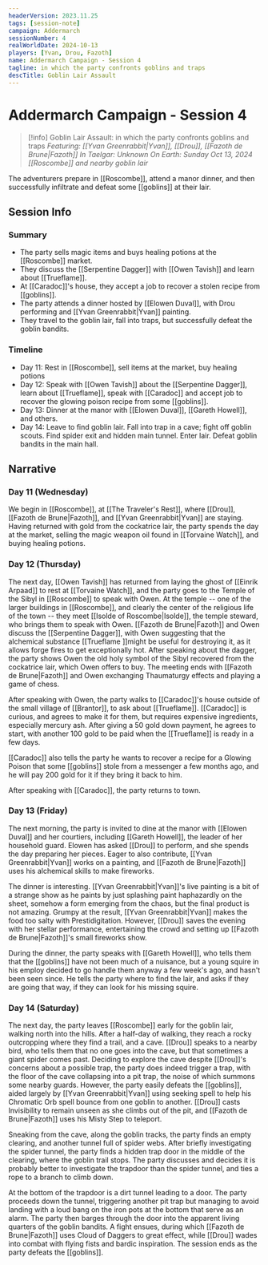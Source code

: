 ```yaml
---
headerVersion: 2023.11.25
tags: [session-note]
campaign: Addermarch
sessionNumber: 4
realWorldDate: 2024-10-13
players: [Yvan, Drou, Fazoth]
name: Addermarch Campaign - Session 4
tagline: in which the party confronts goblins and traps
descTitle: Goblin Lair Assault
---
```

# Addermarch Campaign - Session 4

>[!info] Goblin Lair Assault: in which the party confronts goblins and traps
> *Featuring: [[Yvan Greenrabbit|Yvan]], [[Drou]], [[Fazoth de Brune|Fazoth]]*
> *In Taelgar: Unknown*
> *On Earth: Sunday Oct 13, 2024*
> *[[Roscombe]] and nearby goblin lair*

The adventurers prepare in [[Roscombe]], attend a manor dinner, and then successfully infiltrate and defeat some [[goblins]] at their lair.
## Session Info
### Summary
- The party sells magic items and buys healing potions at the [[Roscombe]] market.
- They discuss the [[Serpentine Dagger]] with [[Owen Tavish]] and learn about [[Trueflame]].
- At [[Caradoc]]'s house, they accept a job to recover a stolen recipe from [[goblins]].
- The party attends a dinner hosted by [[Elowen Duval]], with Drou performing and [[Yvan Greenrabbit|Yvan]] painting.
- They travel to the goblin lair, fall into traps, but successfully defeat the goblin bandits.
### Timeline
- Day 11: Rest in [[Roscombe]], sell items at the market, buy healing potions
- Day 12: Speak with [[Owen Tavish]] about the [[Serpentine Dagger]], learn about [[Trueflame]], speak with [[Caradoc]] and accept job to recover the glowing poison recipe from some [[goblins]]. 
- Day 13: Dinner at the manor with [[Elowen Duval]], [[Gareth Howell]], and others. 
- Day 14: Leave to find goblin lair. Fall into trap in a cave; fight off goblin scouts. Find spider exit and hidden main tunnel. Enter lair. Defeat goblin bandits in the main hall. 

## Narrative
### Day 11 (Wednesday)
We begin in [[Roscombe]], at [[The Traveler's Rest]], where [[Drou]], [[Fazoth de Brune|Fazoth]], and [[Yvan Greenrabbit|Yvan]] are staying. Having returned with gold from the cockatrice lair, the party spends the day at the market, selling the magic weapon oil found in [[Torvaine Watch]], and buying healing potions.

### Day 12 (Thursday)
The next day, [[Owen Tavish]] has returned from laying the ghost of [[Einrik Arpaad]] to rest at [[Torvaine Watch]], and the party goes to the Temple of the Sibyl in [[Roscombe]] to speak with Owen. At the temple -- one of the larger buildings in [[Roscombe]], and clearly the center of the religious life of the town -- they meet [[Isolde of Roscombe|Isolde]], the temple steward, who brings them to speak with Owen. [[Fazoth de Brune|Fazoth]] and Owen discuss the [[Serpentine Dagger]], with Owen suggesting that the alchemical substance [[Trueflame ]]might be useful for destroying it, as it allows forge fires to get exceptionally hot. After speaking about the dagger, the party shows Owen the old holy symbol of the Sibyl recovered from the cockatrice lair, which Owen offers to buy. The meeting ends with [[Fazoth de Brune|Fazoth]] and Owen exchanging Thaumaturgy effects and playing a game of chess. 

After speaking with Owen, the party walks to [[Caradoc]]'s house outside of the small village of [[Brantor]], to ask about [[Trueflame]]. [[Caradoc]] is curious, and agrees to make it for them, but requires expensive ingredients, especially mercury ash. After giving a 50 gold down payment, he agrees to start, with another 100 gold to be paid when the [[Trueflame]] is ready in a few days. 

[[Caradoc]] also tells the party he wants to recover a recipe for a Glowing Poison that some [[goblins]] stole from a messenger a few months ago, and he will pay 200 gold for it if they bring it back to him. 

After speaking with [[Caradoc]], the party returns to town. 

### Day 13 (Friday)
The next morning, the party is invited to dine at the manor with [[Elowen Duval]] and her courtiers, including [[Gareth Howell]], the leader of her household guard. Elowen has asked [[Drou]] to perform, and she spends the day preparing her pieces. Eager to also contribute, [[Yvan Greenrabbit|Yvan]] works on a painting, and [[Fazoth de Brune|Fazoth]] uses his alchemical skills to make fireworks. 

The dinner is interesting. [[Yvan Greenrabbit|Yvan]]'s live painting is a bit of a strange show as he paints by just splashing paint haphazardly on the sheet, somehow a form emerging from the chaos, but the final product is not amazing. Grumpy at the result, [[Yvan Greenrabbit|Yvan]] makes the food too salty with Prestidigitation. However, [[Drou]] saves the evening with her stellar performance, entertaining the crowd and setting up [[Fazoth de Brune|Fazoth]]'s small fireworks show. 

During the dinner, the party speaks with [[Gareth Howell]], who tells them that the [[goblins]] have not been much of a nuisance, but a young squire in his employ decided to go handle them anyway a few week's ago, and hasn't been seen since. He tells the party where to find the lair, and asks if they are going that way, if they can look for his missing squire. 

### Day 14 (Saturday)
The next day, the party leaves [[Roscombe]] early for the goblin lair, walking north into the hills. After a half-day of walking, they reach a rocky outcropping where they find a trail, and a cave. [[Drou]] speaks to a nearby bird, who tells them that no one goes into the cave, but that sometimes a giant spider comes past. Deciding to explore the cave despite [[Drou]]'s concerns about a possible trap, the party does indeed trigger a trap, with the floor of the cave collapsing into a pit trap, the noise of which summons some nearby guards. However, the party easily defeats the [[goblins]], aided largely by [[Yvan Greenrabbit|Yvan]] using seeking spell to help his Chromatic Orb spell bounce from one goblin to another. [[Drou]] casts Invisibility to remain unseen as she climbs out of the pit, and [[Fazoth de Brune|Fazoth]] uses his Misty Step to teleport. 

Sneaking from the cave, along the goblin tracks, the party finds an empty clearing, and another tunnel full of spider webs. After briefly investigating the spider tunnel, the party finds a hidden trap door in the middle of the clearing, where the goblin trail stops. The party discusses and decides it is probably better to investigate the trapdoor than the spider tunnel, and ties a rope to a branch to climb down. 

At the bottom of the trapdoor is a dirt tunnel leading to a door. The party proceeds down the tunnel, triggering another pit trap but managing to avoid landing with a loud bang on the iron pots at the bottom that serve as an alarm. The party then barges through the door into the apparent living quarters of the goblin bandits. A fight ensues, during which [[Fazoth de Brune|Fazoth]] uses Cloud of Daggers to great effect, while [[Drou]] wades into combat with flying fists and bardic inspiration. The session ends as the party defeats the [[goblins]]. 


